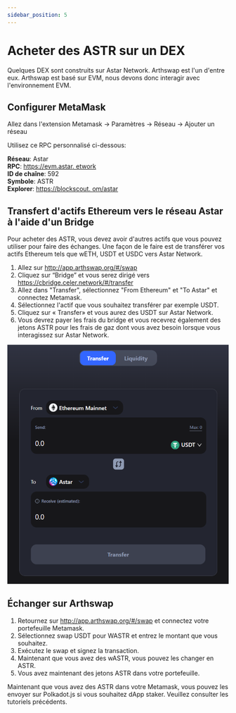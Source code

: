 ```yaml
---
sidebar_position: 5
---
```


# Acheter des ASTR sur un DEX

Quelques DEX sont construits sur Astar Network. Arthswap est l'un d'entre eux. Arthswap est basé sur EVM, nous devons donc interagir avec l'environnement EVM.

## Configurer MetaMask

Allez dans l'extension Metamask -> Paramètres -> Réseau -> Ajouter un réseau

Utilisez ce RPC personnalisé ci-dessous:

**Réseau**: Astar <br /> **RPC**: [https://evm.astar. etwork](https://evm.astar.network) <br /> **ID de chaîne**: 592 <br /> **Symbole**: ASTR <br /> **Explorer**: [https://blockscout. om/astar](https://blockscout.com/astar)

## Transfert d'actifs Ethereum vers le réseau Astar à l'aide d'un Bridge

Pour acheter des ASTR, vous devez avoir d'autres actifs que vous pouvez utiliser pour faire des échanges. Une façon de le faire est de transférer vos actifs Ethereum tels que wETH, USDT et USDC vers Astar Network.

1. Allez sur <http://app.arthswap.org/#/swap>
2. Cliquez sur “Bridge” et vous serez dirigé vers <https://cbridge.celer.network/#/transfer>
3. Allez dans "Transfer", sélectionnez "From Ethereum" et "To Astar" et connectez Metamask.
4. Sélectionnez l'actif que vous souhaitez transférer par exemple USDT.
5. Cliquez sur « Transfer» et vous aurez des USDT sur Astar Network.
6. Vous devrez payer les frais du bridge et vous recevrez également des jetons ASTR pour les frais de gaz dont vous avez besoin lorsque vous interagissez sur Astar Network.

![25](img/25.png)

## Échanger sur Arthswap

1. Retournez sur <http://app.arthswap.org/#/swap> et connectez votre portefeuille Metamask.
2. Sélectionnez swap USDT pour WASTR et entrez le montant que vous souhaitez.
3. Exécutez le swap et signez la transaction.
4. Maintenant que vous avez des wASTR, vous pouvez les changer en ASTR.
5. Vous avez maintenant des jetons ASTR dans votre portefeuille.

Maintenant que vous avez des ASTR dans votre Metamask, vous pouvez les envoyer sur Polkadot.js si vous souhaitez dApp staker. Veuillez consulter les tutoriels précédents.

